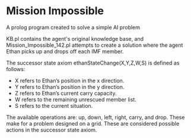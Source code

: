 # Mission Impossible
 A prolog program created to solve a simple AI problem

KB.pl contains the agent's original knowledge base, and Mission_Impossible_142.pl attempts to create a solution where the agent Ethan picks up and drops off each IMF member.

The successor state axiom ethanStateChange(X,Y,Z,W,S) is defined as follows:
- X refers to Ethan’s position in the x direction.
- Y refers to Ethan’s position in the y direction.
- Z refers to Ethan’s current carry capacity.
- W refers to the remaining unrescued member list.
- S refers to the current situation.

The available operations are: up, down, left, right, carry, and drop. These make for a problem designed on a grid. These are considered possible actions in the successor state axiom.
